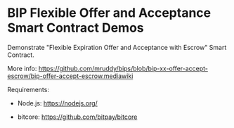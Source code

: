 # BIP Flexible Offer and Acceptance Smart Contract Demos

Demonstrate "Flexible Expiration Offer and Acceptance with Escrow" Smart Contract.

More info: https://github.com/mruddy/bips/blob/bip-xx-offer-accept-escrow/bip-offer-accept-escrow.mediawiki

Requirements:

- Node.js: https://nodejs.org/

- bitcore: https://github.com/bitpay/bitcore


